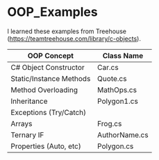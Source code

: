 # OOP_Examples

I learned these examples from Treehouse (https://teamtreehouse.com/library/c-objects).

| OOP Concept             | Class Name    |
| ----------------------- | ------------- |
| C# Object Constructor   | Car.cs        | 
| Static/Instance Methods | Quote.cs      |
| Method Overloading      | MathOps.cs    |
| Inheritance             | Polygon1.cs   |
| Exceptions (Try/Catch)  |               |
| Arrays                  | Frog.cs       |
| Ternary IF              | AuthorName.cs |
| Properties (Auto, etc)  | Polygon.cs    |
